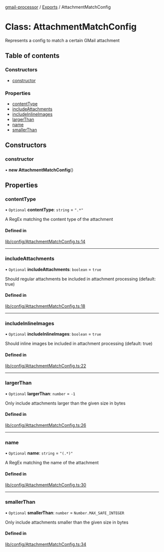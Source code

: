 [gmail-processor](../README.md) / [Exports](../modules.md) / AttachmentMatchConfig

# Class: AttachmentMatchConfig

Represents a config to match a certain GMail attachment

## Table of contents

### Constructors

- [constructor](AttachmentMatchConfig.md#constructor)

### Properties

- [contentType](AttachmentMatchConfig.md#contenttype)
- [includeAttachments](AttachmentMatchConfig.md#includeattachments)
- [includeInlineImages](AttachmentMatchConfig.md#includeinlineimages)
- [largerThan](AttachmentMatchConfig.md#largerthan)
- [name](AttachmentMatchConfig.md#name)
- [smallerThan](AttachmentMatchConfig.md#smallerthan)

## Constructors

### constructor

• **new AttachmentMatchConfig**()

## Properties

### contentType

• `Optional` **contentType**: `string` = `".*"`

A RegEx matching the content type of the attachment

#### Defined in

[lib/config/AttachmentMatchConfig.ts:14](https://github.com/ahochsteger/gmail2gdrive/blob/a50f4aa/src/lib/config/AttachmentMatchConfig.ts#L14)

___

### includeAttachments

• `Optional` **includeAttachments**: `boolean` = `true`

Should regular attachments be included in attachment processing (default: true)

#### Defined in

[lib/config/AttachmentMatchConfig.ts:18](https://github.com/ahochsteger/gmail2gdrive/blob/a50f4aa/src/lib/config/AttachmentMatchConfig.ts#L18)

___

### includeInlineImages

• `Optional` **includeInlineImages**: `boolean` = `true`

Should inline images be included in attachment processing (default: true)

#### Defined in

[lib/config/AttachmentMatchConfig.ts:22](https://github.com/ahochsteger/gmail2gdrive/blob/a50f4aa/src/lib/config/AttachmentMatchConfig.ts#L22)

___

### largerThan

• `Optional` **largerThan**: `number` = `-1`

Only include attachments larger than the given size in bytes

#### Defined in

[lib/config/AttachmentMatchConfig.ts:26](https://github.com/ahochsteger/gmail2gdrive/blob/a50f4aa/src/lib/config/AttachmentMatchConfig.ts#L26)

___

### name

• `Optional` **name**: `string` = `"(.*)"`

A RegEx matching the name of the attachment

#### Defined in

[lib/config/AttachmentMatchConfig.ts:30](https://github.com/ahochsteger/gmail2gdrive/blob/a50f4aa/src/lib/config/AttachmentMatchConfig.ts#L30)

___

### smallerThan

• `Optional` **smallerThan**: `number` = `Number.MAX_SAFE_INTEGER`

Only include attachments smaller than the given size in bytes

#### Defined in

[lib/config/AttachmentMatchConfig.ts:34](https://github.com/ahochsteger/gmail2gdrive/blob/a50f4aa/src/lib/config/AttachmentMatchConfig.ts#L34)
